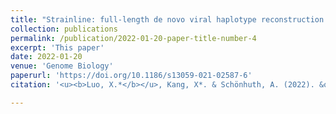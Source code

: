 ```yaml
---
title: "Strainline: full-length de novo viral haplotype reconstruction from noisy long reads"
collection: publications
permalink: /publication/2022-01-20-paper-title-number-4
excerpt: 'This paper'
date: 2022-01-20
venue: 'Genome Biology'
paperurl: 'https://doi.org/10.1186/s13059-021-02587-6'
citation: '<u><b>Luo, X.*</b></u>, Kang, X*. & Schönhuth, A. (2022). &quot;Strainline: full-length de novo viral haplotype reconstruction from noisy long reads.&quot; <i> Genome Biology</i>. 23, 29.'

---
```


